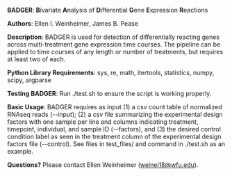 **BADGER**: **B**ivariate **A**nalysis of **D**ifferential **G**ene **E**xpression **R**eactions

**Authors**: Ellen I. Weinheimer, James B. Pease

**Description**: BADGER is used for detection of differentially reacting genes across multi-treatment gene expression time courses. The pipeline can be applied to time courses of any length or number of treatments, but requires at least two of each.

**Python Library Requirements**: sys, re, math, itertools, statistics, numpy, scipy, argparse

**Testing BADGER**: Run ./test.sh to ensure the script is working properly. 

**Basic Usage**: BADGER requires as input (1) a csv count table of normalized RNAseq reads (--input); (2) a csv file summarizing the experimental design factors with one sample per line and columns indicating treatment, timepoint, individual, and sample ID (--factors), and (3) the desired control condition label as seen in the treatment column of the experimental design factors file (--control). See files in test_files/ and command in ./test.sh as an example. 

**Questions?** Please contact Ellen Weinheimer (weinei18@wfu.edu).
